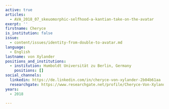 ```yaml
---
active: true
articles:
  - AVA_2018_07_skeuomorphic-selfhood-a-kantian-take-on-the-avatar
exerpt: ''
firstname: Cheryce
is_institution: false
issue:
  - content/issues/identity-from-double-to-avatar.md
language:
  - English
lastname: von Xylander
positions_and_institutions:
  - institution: Humboldt Universität zu Berlin, Germany
    positions: []
social_channels:
  linkedin: https://de.linkedin.com/in/cheryce-von-xylander-2b04b61aa
  researchgate: https://www.researchgate.net/profile/Cheryce-Von-Xylander
years:
  - 2018

---
```

